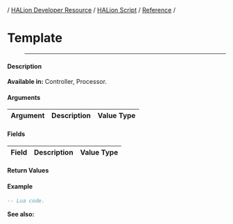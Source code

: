 / [HALion Developer Resource](../../HALion-Developer-Resource.md) / [HALion Script](./HALion-Script.md) / [Reference](./Reference.md) /

# Template

>****

#### Description



**Available in:** Controller, Processor.

#### Arguments

|Argument|Description|Value Type|
|:-|:-|:-|


#### Fields

|Field|Description|Value Type|
|:-|:-|:-|


#### Return Values



#### Example

```lua
-- Lua code.
```

**See also:**